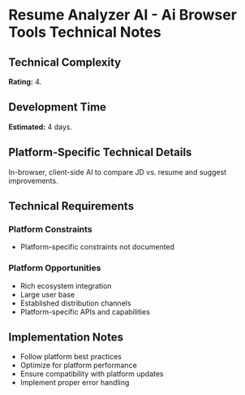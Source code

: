 # Resume Analyzer AI - Ai Browser Tools Technical Notes

## Technical Complexity
**Rating:** 4.

## Development Time
**Estimated:** 4 days.

## Platform-Specific Technical Details
In-browser, client-side AI to compare JD vs. resume and suggest improvements.

## Technical Requirements

### Platform Constraints
- Platform-specific constraints not documented

### Platform Opportunities
- Rich ecosystem integration
- Large user base
- Established distribution channels
- Platform-specific APIs and capabilities

## Implementation Notes
- Follow platform best practices
- Optimize for platform performance
- Ensure compatibility with platform updates
- Implement proper error handling
